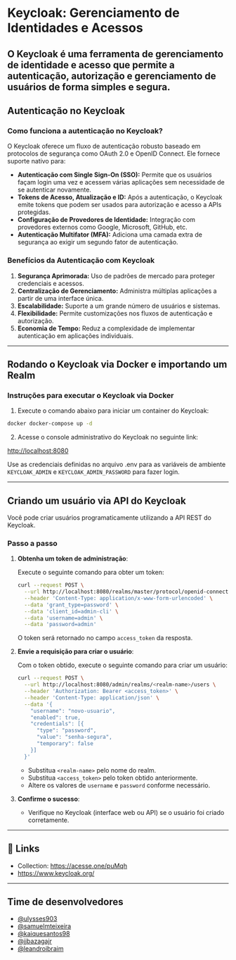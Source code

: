 # Keycloak: Gerenciamento de Identidades e Acessos

O Keycloak é uma ferramenta de gerenciamento de identidade e acesso que permite a autenticação, autorização e gerenciamento de usuários de forma simples e segura.
---

## Autenticação no Keycloak

### Como funciona a autenticação no Keycloak?

O Keycloak oferece um fluxo de autenticação robusto baseado em protocolos de segurança como OAuth 2.0 e OpenID Connect. Ele fornece suporte nativo para:

- **Autenticação com Single Sign-On (SSO):** Permite que os usuários façam login uma vez e acessem várias aplicações sem necessidade de se autenticar novamente.
- **Tokens de Acesso, Atualização e ID:** Após a autenticação, o Keycloak emite tokens que podem ser usados para autorização e acesso a APIs protegidas.
- **Configuração de Provedores de Identidade:** Integração com provedores externos como Google, Microsoft, GitHub, etc.
- **Autenticação Multifator (MFA):** Adiciona uma camada extra de segurança ao exigir um segundo fator de autenticação.

### Benefícios da Autenticação com Keycloak

1. **Segurança Aprimorada:** Uso de padrões de mercado para proteger credenciais e acessos.
2. **Centralização de Gerenciamento:** Administra múltiplas aplicações a partir de uma interface única.
3. **Escalabilidade:** Suporte a um grande número de usuários e sistemas.
4. **Flexibilidade:** Permite customizações nos fluxos de autenticação e autorização.
5. **Economia de Tempo:** Reduz a complexidade de implementar autenticação em aplicações individuais.

---

## Rodando o Keycloak via Docker e importando um Realm

### Instruções para executar o Keycloak via Docker

1. Execute o comando abaixo para iniciar um container do Keycloak:

```bash
docker docker-compose up -d
```

2. Acesse o console administrativo do Keycloak no seguinte link:

[http://localhost:8080](http://localhost:8080)

Use as credenciais definidas no arquivo .env para as variáveis de ambiente `KEYCLOAK_ADMIN` e `KEYCLOAK_ADMIN_PASSWORD` para fazer login.

---

## Criando um usuário via API do Keycloak

Você pode criar usuários programaticamente utilizando a API REST do Keycloak.

### Passo a passo

1. **Obtenha um token de administração**:

   Execute o seguinte comando para obter um token:

   ```bash
   curl --request POST \
     --url http://localhost:8080/realms/master/protocol/openid-connect/token \
     --header 'Content-Type: application/x-www-form-urlencoded' \
     --data 'grant_type=password' \
     --data 'client_id=admin-cli' \
     --data 'username=admin' \
     --data 'password=admin'
   ```

   O token será retornado no campo `access_token` da resposta.

2. **Envie a requisição para criar o usuário**:

   Com o token obtido, execute o seguinte comando para criar um usuário:

   ```bash
   curl --request POST \
     --url http://localhost:8080/admin/realms/<realm-name>/users \
     --header 'Authorization: Bearer <access_token>' \
     --header 'Content-Type: application/json' \
     --data '{
       "username": "novo-usuario",
       "enabled": true,
       "credentials": [{
         "type": "password",
         "value": "senha-segura",
         "temporary": false
       }]
     }'
   ```

   - Substitua `<realm-name>` pelo nome do realm.
   - Substitua `<access_token>` pelo token obtido anteriormente.
   - Altere os valores de `username` e `password` conforme necessário.

3. **Confirme o sucesso**:

   - Verifique no Keycloak (interface web ou API) se o usuário foi criado corretamente.

---

## 🔗 Links

- Collection: https://acesse.one/puMqh
- https://www.keycloak.org/

---

## Time de desenvolvedores

- [@ulysses903](https://github.com/ulysses903)
- [@samuelmteixeira](https://www.github.com/samuelmteixeira)
- [@kaiquesantos98](https://www.github.com/KaiqueSantos98)
- [@jjbazagajr](https://www.github.com/jjbazagajr)
- [@leandroibraim](https://www.github.com/leandroibraim)